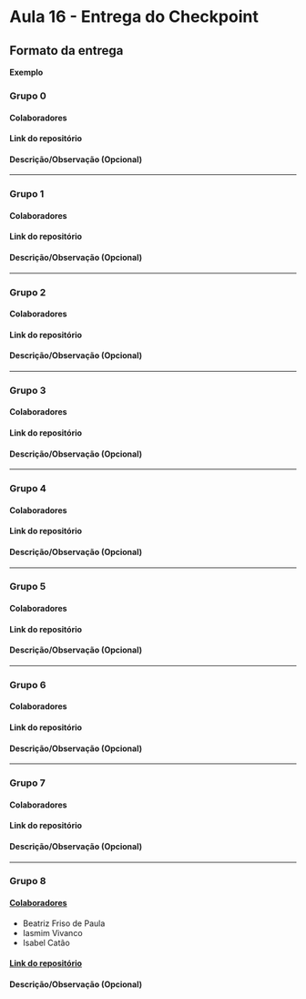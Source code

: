 # Aula 16 - Entrega do Checkpoint

## Formato da entrega

**Exemplo**

### Grupo 0

#### Colaboradores

#### Link do repositório

#### Descrição/Observação (Opcional)

----

### Grupo 1

#### Colaboradores

#### Link do repositório

#### Descrição/Observação (Opcional)

----

### Grupo 2

#### Colaboradores

#### Link do repositório

#### Descrição/Observação (Opcional)

----

### Grupo 3

#### Colaboradores

#### Link do repositório

#### Descrição/Observação (Opcional)

----

### Grupo 4

#### Colaboradores

#### Link do repositório

#### Descrição/Observação (Opcional)

----

### Grupo 5

#### Colaboradores

#### Link do repositório

#### Descrição/Observação (Opcional)

----

### Grupo 6

#### Colaboradores

#### Link do repositório

#### Descrição/Observação (Opcional)

----

### Grupo 7

#### Colaboradores

#### Link do repositório

#### Descrição/Observação (Opcional)

----

### Grupo 8

#### [Colaboradores](https://github.com/IasmimVivanco/Aula_16/blob/main/README.md)
- Beatriz Friso de Paula
- Iasmim Vivanco
- Isabel Catão

#### [Link do repositório](https://github.com/IasmimVivanco/Aula_16)

#### Descrição/Observação (Opcional)



